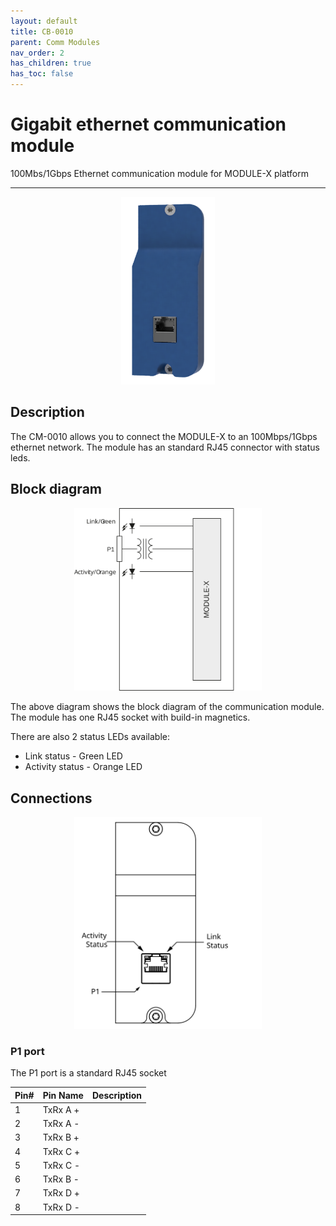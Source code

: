 ```yaml
---
layout: default
title: CB-0010
parent: Comm Modules
nav_order: 2
has_children: true
has_toc: false
---
```


# Gigabit ethernet communication module

100Mbs/1Gbps Ethernet communication module for MODULE-X platform

---

<p align="center">
<img src="/assets/images/pages/communication-modules/CB-0010/CB-0010%20Render.png" width="150">
</p>

## Description

The CM-0010 allows you to connect the MODULE-X to an 100Mbps/1Gbps ethernet network.
The module has an standard RJ45 connector with status leds. 

## Block diagram

<p align="center">
<img src="/assets/images/pages/communication-modules/CB-0010/CB-0010%20Blockdiagram.svg" width="300">
</p>

The above diagram shows the block diagram of the communication module.
The module has one RJ45 socket with build-in magnetics.

There are also 2 status LEDs available:
* Link status - Green LED
* Activity status - Orange LED

## Connections

<p align="center">
<img src="/assets/images/pages/communication-modules/CB-0010/CB-0010%20Connections.svg" width="300">
</p>

### P1 port

The P1 port is a standard RJ45 socket 


| Pin# | Pin Name  | Description               |
|:-----|:----------|:--------------------------|
| 1    | TxRx A +  |                           |
| 2    | TxRx A -  |                           |
| 3    | TxRx B +  |                           |
| 4    | TxRx C +  |                           |
| 5    | TxRx C -  |                           |
| 6    | TxRx B -  |                           |
| 7    | TxRx D +  |                           |
| 8    | TxRx D -  |                           |
